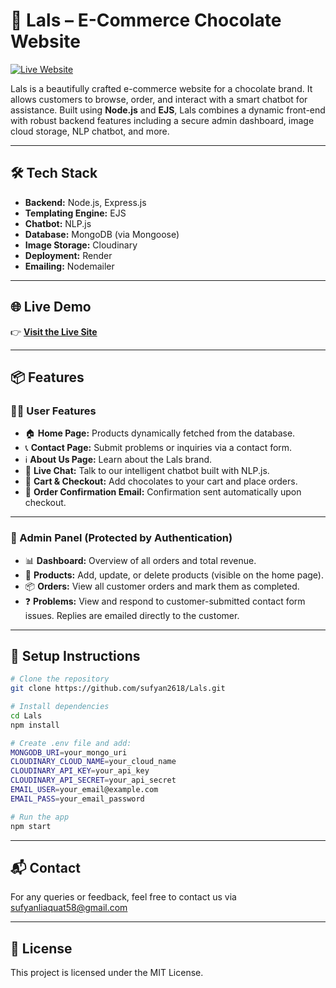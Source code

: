 
# 🍫 Lals – E-Commerce Chocolate Website

[![Live Website](https://img.shields.io/badge/Live%20Demo-Click%20Here-brightgreen)](https://lals-m9p7.onrender.com)

Lals is a beautifully crafted e-commerce website for a chocolate brand. It allows customers to browse, order, and interact with a smart chatbot for assistance. Built using **Node.js** and **EJS**, Lals combines a dynamic front-end with robust backend features including a secure admin dashboard, image cloud storage, NLP chatbot, and more.

---

## 🛠️ Tech Stack

- **Backend:** Node.js, Express.js
- **Templating Engine:** EJS
- **Chatbot:** NLP.js
- **Database:** MongoDB (via Mongoose)
- **Image Storage:** Cloudinary
- **Deployment:** Render
- **Emailing:** Nodemailer

---

## 🌐 Live Demo

👉 **[Visit the Live Site](https://lals-m9p7.onrender.com)**

---

## 📦 Features

### 🧑‍💻 User Features

- 🏠 **Home Page:** Products dynamically fetched from the database.
- 📞 **Contact Page:** Submit problems or inquiries via a contact form.
- ℹ️ **About Us Page:** Learn about the Lals brand.
- 💬 **Live Chat:** Talk to our intelligent chatbot built with NLP.js.
- 🛒 **Cart & Checkout:** Add chocolates to your cart and place orders.
- 📧 **Order Confirmation Email:** Confirmation sent automatically upon checkout.

---

### 🔐 Admin Panel (Protected by Authentication)

- 📊 **Dashboard:** Overview of all orders and total revenue.
- 🍬 **Products:** Add, update, or delete products (visible on the home page).
- 📦 **Orders:** View all customer orders and mark them as completed.
- ❓ **Problems:** View and respond to customer-submitted contact form issues. Replies are emailed directly to the customer.

---

## 🧪 Setup Instructions

```bash
# Clone the repository
git clone https://github.com/sufyan2618/Lals.git

# Install dependencies
cd Lals
npm install

# Create .env file and add:
MONGODB_URI=your_mongo_uri
CLOUDINARY_CLOUD_NAME=your_cloud_name
CLOUDINARY_API_KEY=your_api_key
CLOUDINARY_API_SECRET=your_api_secret
EMAIL_USER=your_email@example.com
EMAIL_PASS=your_email_password

# Run the app
npm start
```

---

## 📬 Contact

For any queries or feedback, feel free to contact us via sufyanliaquat58@gmail.com

---

## 📄 License

This project is licensed under the MIT License.
